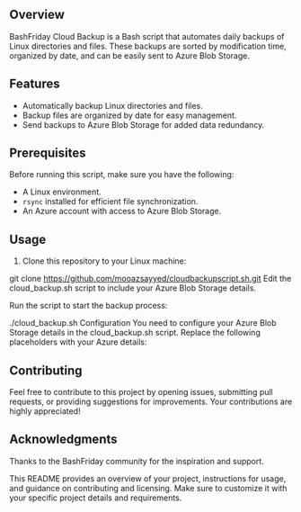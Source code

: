 ## Overview

BashFriday Cloud Backup is a Bash script that automates daily backups of Linux directories and files. These backups are sorted by modification time, organized by date, and can be easily sent to Azure Blob Storage.

## Features

- Automatically backup Linux directories and files.
- Backup files are organized by date for easy management.
- Send backups to Azure Blob Storage for added data redundancy.

## Prerequisites

Before running this script, make sure you have the following:

- A Linux environment.
- `rsync` installed for efficient file synchronization.
- An Azure account with access to Azure Blob Storage.

## Usage

1. Clone this repository to your Linux machine:

 
git clone https://github.com/mooazsayyed/cloudbackupscript.sh.git
Edit the cloud_backup.sh script to include your Azure Blob Storage details.

Run the script to start the backup process:


./cloud_backup.sh
Configuration
You need to configure your Azure Blob Storage details in the cloud_backup.sh script. Replace the following placeholders with your Azure details:

<YourStorageAccount>
<YourStorageContainer>
<YourStorageSASKey>

  
## Contributing
Feel free to contribute to this project by opening issues, submitting pull requests, or providing suggestions for improvements. Your contributions are highly appreciated!


## Acknowledgments
Thanks to the BashFriday community for the inspiration and support.


This README provides an overview of your project, instructions for usage, and guidance on contributing and licensing. Make sure to customize it with your specific project details and requirements.
